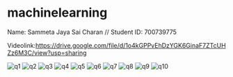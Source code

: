 # machinelearning
Name: Sammeta Jaya Sai Charan
//
Student ID: 700739775

Videolink:https://drive.google.com/file/d/1o4kGPPvEhDzYGK6GinaF7ZTcUHZz6M3C/view?usp=sharing

![q1](https://user-images.githubusercontent.com/65482523/213961058-ae3759d5-574c-497c-96af-1b3341c39cec.png)
![q2](https://user-images.githubusercontent.com/65482523/213962199-10864d2d-178e-425d-8735-6333ae04aa6d.png)
![q3](https://user-images.githubusercontent.com/65482523/213961345-83eb11ff-5aa5-4a51-b051-32a68ac33849.png)
![q4](https://user-images.githubusercontent.com/65482523/213961833-39aacd23-e315-44d0-8070-97240572537e.png)
![q5](https://user-images.githubusercontent.com/65482523/213961410-b3aa3efa-1898-4c3e-8788-e603bae739ae.png)
![q6](https://user-images.githubusercontent.com/65482523/213961426-791809b4-ec0b-4cd1-bd30-1bc8a6ec9563.png)
![q7](https://user-images.githubusercontent.com/65482523/213961450-bada37ea-25cc-4dde-b5b3-283601d082a3.png)
![q8](https://user-images.githubusercontent.com/65482523/213961470-0776e97c-8e8f-46f0-a326-480fa44c43c7.png)
![q9](https://user-images.githubusercontent.com/65482523/213961535-a843d3b4-fbf3-430f-9476-fd9459ad4069.png)
![q10](https://user-images.githubusercontent.com/65482523/213961564-43022bed-3465-4b0f-885d-4ca07fb73640.jpg)


